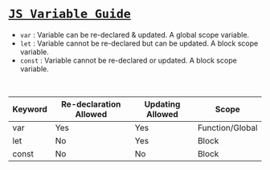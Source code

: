 
# [`JS Variable Guide`](https://chat.openai.com/share/10c48a1b-bee8-4bb8-8f2d-c99996260b74)

- `var` : Variable can be re-declared & updated. A global scope variable.
- `let` : Variable cannot be re-declared but can be updated. A block scope variable.
- `const` : Variable cannot be re-declared or updated. A block scope variable.

<br>

|   Keyword   |   Re-declaration Allowed   |   Updating Allowed   |       Scope       |
|-------------|---------------------------|---------------------|-------------------|
|    var      |            Yes            |         Yes         | Function/Global   |
|    let      |            No             |         Yes         |      Block        |
|    const    |            No             |          No         |      Block        |
